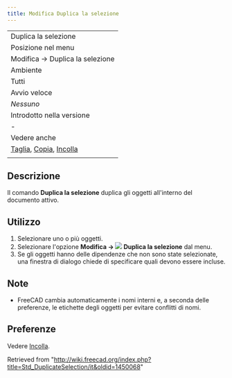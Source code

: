 ```yaml
---
title: Modifica Duplica la selezione
---
```

|  |
| --- |
| Duplica la selezione |
| Posizione nel menu |
| Modifica → Duplica la selezione |
| Ambiente |
| Tutti |
| Avvio veloce |
| *Nessuno* |
| Introdotto nella versione |
| - |
| Vedere anche |
| [Taglia](/Std_Cut/it "Std Cut/it"), [Copia](/Std_Copy/it "Std Copy/it"), [Incolla](/Std_Paste/it "Std Paste/it") |
|  |

## Descrizione

Il comando **Duplica la selezione** duplica gli oggetti all'interno del documento attivo.

## Utilizzo

1. Selezionare uno o più oggetti.
2. Selezionare l'opzione **Modifica → ![](/images/Std_DuplicateSelection.svg) Duplica la selezione** dal menu.
3. Se gli oggetti hanno delle dipendenze che non sono state selezionate, una finestra di dialogo chiede di specificare quali devono essere incluse.

## Note

* FreeCAD cambia automaticamente i nomi interni e, a seconda delle preferenze, le etichette degli oggetti per evitare conflitti di nomi.

## Preferenze

Vedere [Incolla](/Std_Paste/it#Preferenze "Std Paste/it").

Retrieved from "<http://wiki.freecad.org/index.php?title=Std_DuplicateSelection/it&oldid=1450068>"
